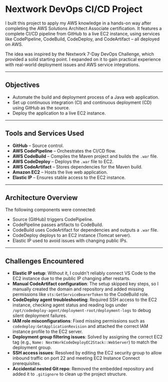 # Nextwork DevOps CI/CD Project

I built this project to apply my AWS knowledge in a hands-on way after completing the AWS Solutions Architect Associate certification.
It features a complete CI/CD pipeline from GitHub to a live EC2 instance, using services like CodePipeline, CodeBuild, CodeDeploy, and CodeArtifact – all deployed on AWS.

The idea was inspired by the Nextwork 7-Day DevOps Challenge, which provided a solid starting point. I expanded on it to gain practical experience with real-world deployment issues and AWS service integrations.


---

## Objectives

- Automate the build and deployment process of a Java web application.
- Set up continuous integration (CI) and continuous deployment (CD) using GitHub as the source.
- Deploy the application to a live EC2 instance.

---

## Tools and Services Used

- **GitHub** – Source control.
- **AWS CodePipeline** – Orchestrates the CI/CD flow.
- **AWS CodeBuild** – Compiles the Maven project and builds the `.war` file.
- **AWS CodeDeploy** – Deploys the `.war` file to EC2.
- **AWS CodeArtifact** – Stores dependencies for the Maven build.
- **Amazon EC2** – Hosts the live web application.
- **Elastic IP** – Ensures stable access to the EC2 instance.

---

## Architecture Overview

The following components were connected:

- Source (GitHub) triggers CodePipeline.
- CodePipeline passes artifacts to CodeBuild.
- CodeBuild uses CodeArtifact for dependencies and outputs a `.war` file.
- CodeDeploy deploys to an EC2 instance (Tomcat server).
- Elastic IP used to avoid issues with changing public IPs.

---

## Challenges Encountered

- **Elastic IP setup**: Without it, I couldn't reliably connect VS Code to the EC2 instance due to the public IP changing after restarts.  
- **Manual CodeArtifact configuration**: The setup skipped key steps, so I manually created the domain and repository and added missing permissions like `sts:GetServiceBearerToken` to the CodeBuild role.  
- **CodeDeploy agent troubleshooting**: Required SSH access to the EC2 instance, checking agent status and reading logs under `/opt/codedeploy-agent/deployment-root/deployment-logs` to debug silent deployment failures.  
- **IAM role misconfigurations**: Fixed missing permissions such as `codedeploy:GetApplicationRevision` and attached the correct IAM instance profile to the EC2 server.  
- **Deployment group filtering issues**: Solved by assigning the correct EC2 tag (e.g., `Name: NextWorkCodeDeployEC2Stack::WebServer`) to match the deployment group.  
- **SSH access issues**: Resolved by editing the EC2 security group to allow inbound traffic on port 22 and meeting EC2 Instance Connect prerequisites.  
- **Accidental nested Git repo**: Removed the embedded repository and added it to `.gitignore` to clean up the project structure.  

